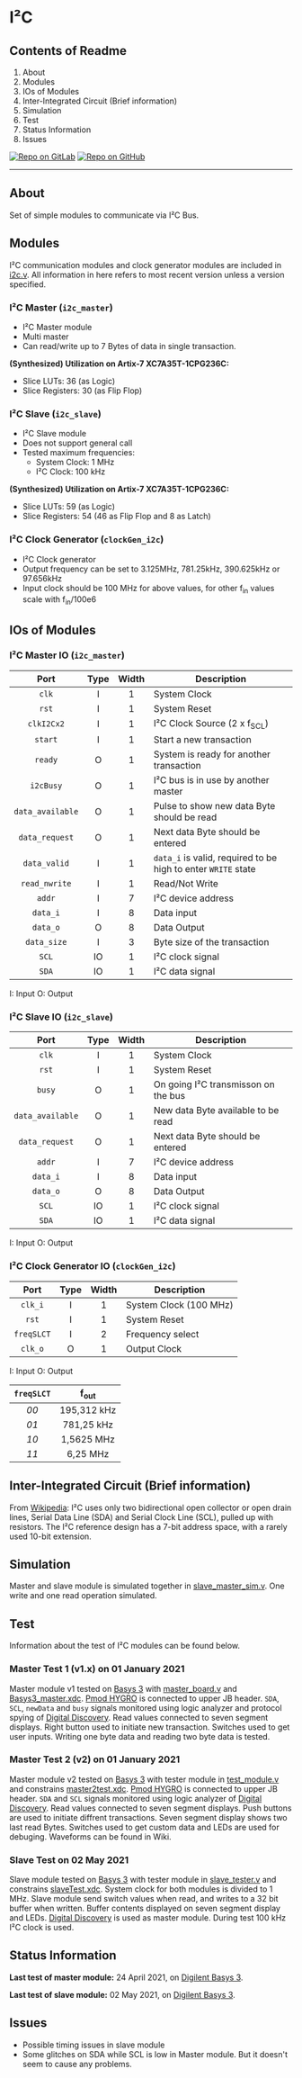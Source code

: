 # I²C

## Contents of Readme

1. About
2. Modules
3. IOs of Modules
4. Inter-Integrated Circuit (Brief information)
5. Simulation
6. Test
7. Status Information
8. Issues

[![Repo on GitLab](https://img.shields.io/badge/repo-GitLab-6C488A.svg)](https://gitlab.com/suoglu/i2c)
[![Repo on GitHub](https://img.shields.io/badge/repo-GitHub-3D76C2.svg)](https://github.com/suoglu/Simple-I2C)

---

## About

Set of simple modules to communicate via I²C Bus.

## Modules

I²C communication modules and clock generator modules are included in [i2c.v](Sources/i2c.v). All information in here refers to most recent version unless a version specified.

### I²C Master (`i2c_master`)

* I²C Master module
* Multi master
* Can read/write up to 7 Bytes of data in single transaction.

**(Synthesized) Utilization on Artix-7 XC7A35T-1CPG236C:**

* Slice LUTs: 36 (as Logic)
* Slice Registers: 30 (as Flip Flop)

### I²C Slave (`i2c_slave`)

* I²C Slave module
* Does not support general call
* Tested maximum frequencies:
  * System Clock: 1 MHz
  * I²C Clock: 100 kHz

**(Synthesized) Utilization on Artix-7 XC7A35T-1CPG236C:**

* Slice LUTs: 59 (as Logic)
* Slice Registers: 54 (46 as Flip Flop and 8 as Latch)

### I²C Clock Generator (`clockGen_i2c`)

* I²C Clock generator
* Output frequency can be set to 3.125MHz, 781.25kHz, 390.625kHz or 97.656kHz
* Input clock should be 100 MHz for above values, for other f<sub>in</sub> values scale with f<sub>in</sub>/100e6

## IOs of Modules

### I²C Master IO (`i2c_master`)

|   Port   | Type | Width |  Description |
| :------:| :----: | :----: |  ------    |
| `clk` |  I  | 1 | System Clock |
| `rst` |  I  | 1 | System Reset |
| `clkI2Cx2` | I  | 1 | I²C Clock Source (2 x f<sub>SCL</sub>) |
| `start` | I  | 1 | Start a new transaction |
| `ready` | O  | 1 | System is ready for another transaction |
| `i2cBusy` | O  | 1 | I²C bus is in use by another master |
| `data_available` | O  | 1 | Pulse to show new data Byte should be read |
| `data_request` | O  | 1 | Next data Byte should be entered |
| `data_valid` |  I  | 1 | `data_i` is valid, required to be high to enter `WRITE` state |
| `read_nwrite` |  I  | 1 | Read/Not Write |
| `addr` | I  | 7 | I²C device address |
| `data_i` |   I  | 8 | Data input |
| `data_o` |   O  | 8 | Data Output |
| `data_size` | I  | 3 | Byte size of the transaction |
| `SCL` |   IO  | 1 | I²C clock signal |
| `SDA` |  IO  | 1 | I²C data signal |

I: Input  O: Output

### I²C Slave IO (`i2c_slave`)

|   Port   | Type | Width |  Description |
| :------:| :----: | :----: |  ------    |
| `clk` |  I  | 1 | System Clock |
| `rst` |  I  | 1 | System Reset |
| `busy` | O  | 1 | On going I²C transmisson on the bus |
| `data_available` | O  | 1 | New data Byte available to be read |
| `data_request` | O | 1 | Next data Byte should be entered |
| `addr` | I  | 7 | I²C device address |
| `data_i` |   I  | 8 | Data input |
| `data_o` |   O  | 8 | Data Output |
| `SCL` |   IO  | 1 | I²C clock signal |
| `SDA` |  IO  | 1 | I²C data signal |

I: Input  O: Output

### I²C Clock Generator IO (`clockGen_i2c`)

|   Port   | Type | Width |  Description |
| :------:| :----: | :----: |  ------    |
| `clk_i` |  I  | 1 | System Clock (100 MHz) |
| `rst` |  I  | 1 | System Reset |
| `freqSLCT` | I | 2 | Frequency select |
| `clk_o` | O | 1 | Output Clock |

I: Input  O: Output

|   `freqSLCT`   | f<sub>out</sub> |
| :------:| :----: |
|  *00*   | 195,312 kHz |
|  *01*   |  781,25 kHz |
|  *10*   | 1,5625 MHz |
|  *11*   | 6,25 MHz |

## Inter-Integrated Circuit (Brief information)

From [Wikipedia](https://en.wikipedia.org/wiki/I%C2%B2C): I²C uses only two bidirectional open collector or open drain lines, Serial Data Line (SDA) and Serial Clock Line (SCL), pulled up with resistors. The I²C reference design has a 7-bit address space, with a rarely used 10-bit extension.

## Simulation

Master and slave module is simulated together in [slave_master_sim.v](Simulation/slave_master_sim.v). One write and one read operation simulated.

## Test

Information about the test of I²C modules can be found below.

### Master Test 1 (v1.x) on 01 January 2021

Master module v1 tested on [Basys 3](https://reference.digilentinc.com/reference/programmable-logic/basys-3/reference-manual) with [master_board.v](Test/master_board.v) and [Basys3_master.xdc](Test/Basys3_master.xdc). [Pmod HYGRO](https://reference.digilentinc.com/reference/pmod/pmodhygro/start) is connected to upper JB header. `SDA`, `SCL`, `newData` and `busy` signals monitored using logic analyzer and protocol spying of [Digital Discovery](https://reference.digilentinc.com/reference/instrumentation/digital-discovery/start). Read values connected to seven segment displays. Right button used to initiate new transaction. Switches used to get user inputs. Writing one byte data and reading two byte data is tested.

### Master Test 2 (v2) on 01 January 2021

Master module v2 tested on [Basys 3](https://reference.digilentinc.com/reference/programmable-logic/basys-3/reference-manual) with tester module in [test_module.v](Test/test_module.v) and constrains [master2test.xdc](Test/master2test.xdc). [Pmod HYGRO](https://reference.digilentinc.com/reference/pmod/pmodhygro/start) is connected to upper JB header. `SDA` and `SCL` signals monitored using logic analyzer of [Digital Discovery](https://reference.digilentinc.com/reference/instrumentation/digital-discovery/start). Read values connected to seven segment displays. Push buttons are used to initiate diffrent transactions. Seven segment display shows two last read Bytes. Switches used to get custom data and LEDs are used for debuging. Waveforms can be found in Wiki.

### Slave Test on 02 May 2021

Slave module tested on [Basys 3](https://reference.digilentinc.com/reference/programmable-logic/basys-3/reference-manual) with tester module in [slave_tester.v](Test/slave_tester.v) and constrains [slaveTest.xdc](Test/slaveTest.xdc). System clock for both modules is divided to 1 MHz. Slave module send switch values when read, and writes to a 32 bit buffer when written. Buffer contents displayed on seven segment display and LEDs. [Digital Discovery](https://reference.digilentinc.com/reference/instrumentation/digital-discovery/start) is used as master module. During test 100 kHz I²C clock is used.

## Status Information

**Last test of master module:** 24 April 2021, on [Digilent Basys 3](https://reference.digilentinc.com/reference/programmable-logic/basys-3/reference-manual).

**Last test of slave module:** 02 May 2021, on [Digilent Basys 3](https://reference.digilentinc.com/reference/programmable-logic/basys-3/reference-manual).

## Issues

* Possible timing issues in slave module
* Some glitches on SDA while SCL is low in Master module. But it doesn't seem to cause any problems.
